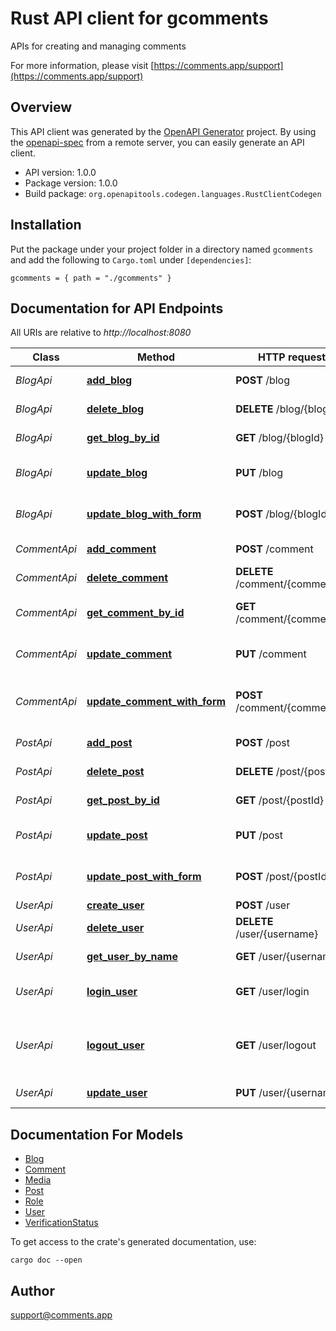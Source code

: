 # Rust API client for gcomments

APIs for creating and managing comments


For more information, please visit [https://comments.app/support](https://comments.app/support)

## Overview

This API client was generated by the [OpenAPI Generator](https://openapi-generator.tech) project.  By using the [openapi-spec](https://openapis.org) from a remote server, you can easily generate an API client.

- API version: 1.0.0
- Package version: 1.0.0
- Build package: `org.openapitools.codegen.languages.RustClientCodegen`

## Installation

Put the package under your project folder in a directory named `gcomments` and add the following to `Cargo.toml` under `[dependencies]`:

```
gcomments = { path = "./gcomments" }
```

## Documentation for API Endpoints

All URIs are relative to *http://localhost:8080*

Class | Method | HTTP request | Description
------------ | ------------- | ------------- | -------------
*BlogApi* | [**add_blog**](docs/BlogApi.md#add_blog) | **POST** /blog | Add a new blog
*BlogApi* | [**delete_blog**](docs/BlogApi.md#delete_blog) | **DELETE** /blog/{blogId} | Deletes a blog
*BlogApi* | [**get_blog_by_id**](docs/BlogApi.md#get_blog_by_id) | **GET** /blog/{blogId} | Find blog by ID
*BlogApi* | [**update_blog**](docs/BlogApi.md#update_blog) | **PUT** /blog | Update an existing blog
*BlogApi* | [**update_blog_with_form**](docs/BlogApi.md#update_blog_with_form) | **POST** /blog/{blogId} | Updates a blog with form data
*CommentApi* | [**add_comment**](docs/CommentApi.md#add_comment) | **POST** /comment | Add a new comment
*CommentApi* | [**delete_comment**](docs/CommentApi.md#delete_comment) | **DELETE** /comment/{commentId} | Deletes a comment
*CommentApi* | [**get_comment_by_id**](docs/CommentApi.md#get_comment_by_id) | **GET** /comment/{commentId} | Find comment by ID
*CommentApi* | [**update_comment**](docs/CommentApi.md#update_comment) | **PUT** /comment | Update an existing comment
*CommentApi* | [**update_comment_with_form**](docs/CommentApi.md#update_comment_with_form) | **POST** /comment/{commentId} | Updates a comment with form data
*PostApi* | [**add_post**](docs/PostApi.md#add_post) | **POST** /post | Add a new post
*PostApi* | [**delete_post**](docs/PostApi.md#delete_post) | **DELETE** /post/{postId} | Deletes a post
*PostApi* | [**get_post_by_id**](docs/PostApi.md#get_post_by_id) | **GET** /post/{postId} | Find post by ID
*PostApi* | [**update_post**](docs/PostApi.md#update_post) | **PUT** /post | Update an existing post
*PostApi* | [**update_post_with_form**](docs/PostApi.md#update_post_with_form) | **POST** /post/{postId} | Updates a post with form data
*UserApi* | [**create_user**](docs/UserApi.md#create_user) | **POST** /user | Create user
*UserApi* | [**delete_user**](docs/UserApi.md#delete_user) | **DELETE** /user/{username} | Delete user
*UserApi* | [**get_user_by_name**](docs/UserApi.md#get_user_by_name) | **GET** /user/{username} | Get user by user name
*UserApi* | [**login_user**](docs/UserApi.md#login_user) | **GET** /user/login | Logs user into the system
*UserApi* | [**logout_user**](docs/UserApi.md#logout_user) | **GET** /user/logout | Logs out current logged in user session
*UserApi* | [**update_user**](docs/UserApi.md#update_user) | **PUT** /user/{username} | Updated user


## Documentation For Models

 - [Blog](docs/Blog.md)
 - [Comment](docs/Comment.md)
 - [Media](docs/Media.md)
 - [Post](docs/Post.md)
 - [Role](docs/Role.md)
 - [User](docs/User.md)
 - [VerificationStatus](docs/VerificationStatus.md)


To get access to the crate's generated documentation, use:

```
cargo doc --open
```

## Author

support@comments.app

